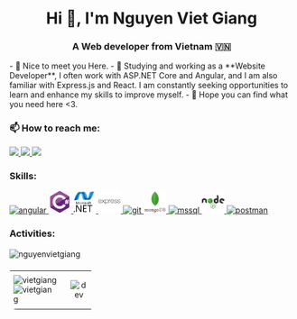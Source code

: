 <h1 align="center">Hi 👋, I'm Nguyen Viet Giang</h1>

<p align="center">
  <h3 align="center">A Web developer from Vietnam 🇻🇳 </h3>
</p>
- 🌱 Nice to meet you Here.
- 🌱 Studying and working as a **Website Developer**, I often work with ASP.NET Core and Angular, and I am also familiar with Express.js and React. I am constantly seeking opportunities to learn and enhance my skills to improve myself.
- 🌱 Hope you can find what you need here <3.
<br />

### 📫 How to reach me:

<p align="left">
  <a href="https://www.facebook.com/profile.php?id=100026626365271" alt="Facebook">
    <img src="https://img.icons8.com/fluent/38/000000/facebook-new.png" target="_blank" />
  </a>  
  <a href="mailto:vietgiang111001@gmail.com" alt="Email">
    <img src="https://img.icons8.com/color/38/null/gmail--v1.png"/>
  </a>
  <img height="28px" src="https://komarev.com/ghpvc/?username=nguyenvietgiang&color=blue">
</p>

### Skills:
<p align="left"> <a href="https://angular.io" target="_blank" rel="noreferrer"> <img src="https://angular.io/assets/images/logos/angular/angular.svg" alt="angular" width="40" height="40"/> </a> <a href="https://www.w3schools.com/cs/" target="_blank" rel="noreferrer"> <img src="https://raw.githubusercontent.com/devicons/devicon/master/icons/csharp/csharp-original.svg" alt="csharp" width="40" height="40"/> </a> <a href="https://dotnet.microsoft.com/" target="_blank" rel="noreferrer"> <img src="https://raw.githubusercontent.com/devicons/devicon/master/icons/dot-net/dot-net-original-wordmark.svg" alt="dotnet" width="40" height="40"/> </a> <a href="https://expressjs.com" target="_blank" rel="noreferrer"> <img src="https://raw.githubusercontent.com/devicons/devicon/master/icons/express/express-original-wordmark.svg" alt="express" width="40" height="40"/> </a> <a href="https://git-scm.com/" target="_blank" rel="noreferrer"> <img src="https://www.vectorlogo.zone/logos/git-scm/git-scm-icon.svg" alt="git" width="40" height="40"/> </a> <a href="https://www.mongodb.com/" target="_blank" rel="noreferrer"> <img src="https://raw.githubusercontent.com/devicons/devicon/master/icons/mongodb/mongodb-original-wordmark.svg" alt="mongodb" width="40" height="40"/> </a> <a href="https://www.microsoft.com/en-us/sql-server" target="_blank" rel="noreferrer"> <img src="https://www.svgrepo.com/show/303229/microsoft-sql-server-logo.svg" alt="mssql" width="40" height="40"/> </a> <a href="https://nodejs.org" target="_blank" rel="noreferrer"> <img src="https://raw.githubusercontent.com/devicons/devicon/master/icons/nodejs/nodejs-original-wordmark.svg" alt="nodejs" width="40" height="40"/> </a> <a href="https://postman.com" target="_blank" rel="noreferrer"> <img src="https://www.vectorlogo.zone/logos/getpostman/getpostman-icon.svg" alt="postman" width="40" height="40"/> </a></p>

### Activities:

<table align="center" style="width:100%;border-radius:12px;display:flex;justify-content:space-between;flex-wrap:wrap;">
  <tr style="width:80%;">
    <td>
      <img src="https://github-readme-stats.vercel.app/api/top-langs/?username=nguyenvietgiang&bg_color=FFFFFF00&text_color=179fa3&layout=compact&hide=CSS&langs_count=10" alt="vietgiang" width="100%"/>
  </div>
  <div style="width:80%;">
      <img src="https://github-readme-stats.vercel.app/api?username=nguyenvietgiang&show_icons=true&theme=radical&bg_color=FFFFFF00&text_color=179fa3&show_icons=true&count_private=true&include_all_commits=true" alt="vietgiang" width="100%">
    </td>
    <td style="width:30%;">
      <p align="center"> 
        <img src="https://cdn.dribbble.com/users/1059583/screenshots/4171367/coding-freak.gif" alt="dev" width="100%"/>
      </p>
    </td>
  </tr>
    <p><img align="center" src="https://github-readme-streak-stats.herokuapp.com/?user=nguyenvietgiang&" alt="nguyenvietgiang" /></p>
</table>

